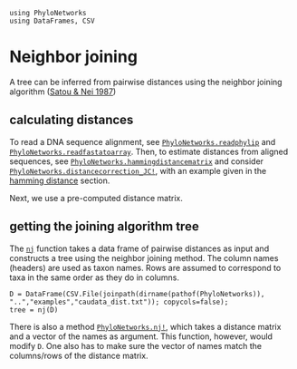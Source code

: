 ```@setup nj
using PhyloNetworks
using DataFrames, CSV
```
# Neighbor joining

A tree can be inferred from pairwise distances using the neighbor
joining algorithm ([Satou & Nei
1987](https://doi.org/10.1093/oxfordjournals.molbev.a040454))

## calculating distances

To read a DNA sequence alignment, see [`PhyloNetworks.readphylip`](@ref) and
[`PhyloNetworks.readfastatoarray`](@ref).
Then, to estimate distances from aligned sequences,
see [`PhyloNetworks.hammingdistancematrix`](@ref) and consider
[`PhyloNetworks.distancecorrection_JC!`](@ref), with an example given
in the [hamming distance](@ref) section.

Next, we use a pre-computed distance matrix.

## getting the joining algorithm tree

The [`nj`](@ref) function takes a data frame of pairwise distances as input
and constructs a tree using the neighbor joining method.  The column
names (headers) are used as taxon names.  Rows are assumed to
correspond to taxa in the same order as they do in columns.

```@repl nj
D = DataFrame(CSV.File(joinpath(dirname(pathof(PhyloNetworks)), "..","examples","caudata_dist.txt")); copycols=false);
tree = nj(D)
```

There is also a method [`PhyloNetworks.nj!`](@ref), which takes a distance
matrix and a vector of the names as argument.  This function, however,
would modify `D`.  One also has to make sure the vector of names match
the columns/rows of the distance matrix.

